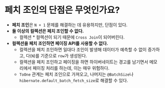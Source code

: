 # 페치 조인의 단점은 무엇인가요?

- **페치 조인**은 `N + 1` 문제를 해결하는 데 유용하지만, 단점이 있다.
- **둘 이상의 컬렉션은 페치 조인할 수 없다.**
  - 컬렉션 * 컬렉션이 되기 때문에 `Cross Join`이 되어버린다.
- **컬렉션을 페치 조인하면 페이징 API를 사용할 수 없다.**
  - 컬렉션을 페치 조인하면 일대다 조인이 발생해 데이터가 예측할 수 없이 증가하고, 다(`N`)를 기준으로 `row`가 생성된다.
  - 컬렉션을 페치 조인하고 페이징을 하면 하이버네이트는 경고를 남기면서 메모리에서 페이징 처리를 하는데, 이는 매우 위험하다.
  - `ToOne` 관계는 페치 조인으로 가져오고, 나머지는 `@BatchSize`나 `hibernate.default_batch_fetch_size`로 해결할 수 있다.